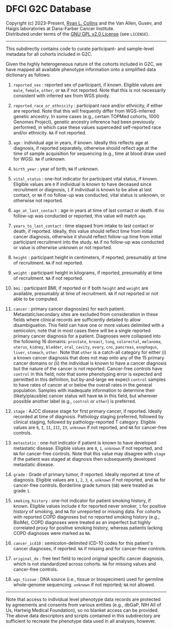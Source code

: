 # DFCI G2C Database

Copyright (c) 2023-Present, [Ryan L. Collins](mailto:Ryan_Collins@dfci.harvard.edu) and the Van Allen, Gusev, and Haigis laboratories at Dana-Farber Cancer Institute.  
Distributed under terms of the [GNU GPL v2.0 License](/LICENSE) (see `LICENSE`).  


---  

This subdirectly contains code to curate participant- and sample-level metadata for all cohorts included in G2C.  

Given the highly heterogeneous nature of the cohorts included in G2C, we have mapped all available phenotype information onto a simplified data dictionary as follows:  

1. `reported_sex` : reported sex of participant, if known. Eligible values are `male`, `female`, `other`, or `NA` if not reported. Note that this is not necessarily consistent with inferred sex from WGS ploidy.  

2. `reported_race_or_ethnicity` : participant race and/or ethnicity, if either are reported. Note that this will frequently differ from WGS-inferred genetic ancestry. In some cases (e.g., certain TOPMed cohorts, 1000 Genomes Project), genetic ancestry inference had been previously performed, in which case these values superceded self-reported race and/or ethnicity. `NA` if not reported.    

3. `age` : individual age in years, if known. Ideally this reflects age at diagnosis, if reported separately, otherwise should reflect age at the time of sample acquisition for sequencing (e.g., time at blood draw used for WGS). `NA` if unknown.    

4. `birth_year` : year of birth; `NA` if unknown.  

5. `vital_status` : one-hot indicator for participant vital status, if known. Eligible values are `0` if individual is known to have deceased since recruitment or diagnosis, `1` if individual is known to be alive at last contact, or `NA` if no follow-up was conducted, vital status is unknown, or otherwise not reported.  

6. `age_at_last_contact` : age in years at time of last contact or death. If no follow-up was conducted or reported, this value will match `age`.  

7. `years_to_last_contact` : time elapsed from intake to last contact or death, if reported. Ideally, this value should reflect time from initial cancer diagnosis, otherwise it should reflect follow-up time from initial participant recruitment into the study. `NA` if no follow-up was conducted or value is otherwise unknown or not reported.  

8. `height` : participant height in centimeters, if reported, presumably at time of recruitment. `NA` if not reported.  

9. `weight` : participant height in kilograms, if reported, presumably at time of recruitment. `NA` if not reported.  

10. `bmi` : participant BMI, if reported or if both `height` and `weight` are available, presumably at time of recruitment. `NA` if not reported or not able to be computed.  

11. `cancer` : primary cancer diagnos(es) for each patient. Metastatic/secondary sites are excluded from consideration in these fields where clinical records are sufficiently detailed to allow disambiguation. This field can have one or more values delimited with a semicolon; note that in most cases there will be a single reported primary cancer diagnosis for a patient. Diagnoses were collapsed into the following 16 domains: `prostate`, `breast`, `lung`, `colorectal`, `melanoma`, `uterus`, `kidney`, `bladder`, `oral_cavity`, `ovary`, `cns`, `pancreas`, `esophagus`, `liver`, `stomach`, `other`. Note that `other` is a catch-all category for either (i) a known cancer diagnosis that does not map onto any of the 15 primary cancer domains or (ii) the individual is known to have a cancer diagnosis but the nature of the cancer is not reported. Cancer-free controls have `control` in this field; note that some phenotyping error is expected and permitted in this definition, but by-and-large we expect `control` samples to have rates of cancer at or below the overall rates in the general population. Samples with inadequate information to determine their (likely/plausible) cancer status will have `NA` in this field, but wherever possible another label (e.g., `control` or `other`) is preferred.  

12. `stage` : AJCC disease stage for first primary cancer, if reported. Ideally recorded at time of diagnosis. Pathology staging preferred, followed by clinical staging, followed by pathology-reported T category. Eligible values are `0`, `I`, `II`, `III`, `IV`, `unknown` if not reported, and `NA` for cancer-free controls.  

13. `metastatic` : one-hot indicator if patient is known to have developed metastatic disease. Eligible values are `0`, `1`, `unknown` if not reported, and `NA` for cancer-free controls. Note that this value may disagree with `stage` if the patient was staged at diagnosis then subsequently developed metastatic disease.  

14. `grade` : Grade of primary tumor, if reported. Ideally reported at time of diagnosis. Eligible values are `1`, `2`, `3`, `4`, `unknown` if not reported, and `NA` for cancer-free controls. Borderline grade tumors (`GB`) were treated as grade `1`.  

15. `smoking_history` : one-hot indicator for patient smoking history, if known. Eligible values include `0` for reported never smoker, `1` for positive history of smoking, and `NA` for unreported or missing data. For cohorts with reported COPD diagnoses but no reported smoking history (e.g., BioMe), COPD diagnoses were treated as an imperfect but highly correlated proxy for positive smoking history, whereas patients lacking COPD diagnoses were marked as `NA`.  

16. `cancer_icd10` : semicolon-delimited ICD-10 codes for this patient's cancer diagnoses, if reported. `NA` if missing and for cancer-free controls.  

17. `original_dx` : free text field to record original specific cancer diagnosis, which is not standardized across cohorts. `NA` for missing values and cancer-free controls.  

18. `wgs_tissue` : DNA source (i.e., tissue or biospecimen) used for germline whole-genome sequencing. `unknown` if not reported; `NA` not allowed.  

---  

Note that access to individual level phenotype data records are protected by agreements and consents from various entities (e.g., dbGaP, NIH All of Us, Hartwig Medical Foundation), so no blanket access can be provided. The above data descriptors and scripts contained in this subdirectory are sufficient to recreate the phenotype data used in all analyses, however.  

